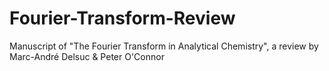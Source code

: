 # Fourier-Transform-Review
Manuscript of "The Fourier Transform in Analytical Chemistry", a review by Marc-André Delsuc &amp; Peter O'Connor
